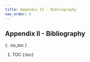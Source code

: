 ```yaml
---
title: Appendix II - Bibliography
nav_order: 5
---
```

## Appendix II - Bibliography
{: .no_toc }

1. TOC
{:toc}

